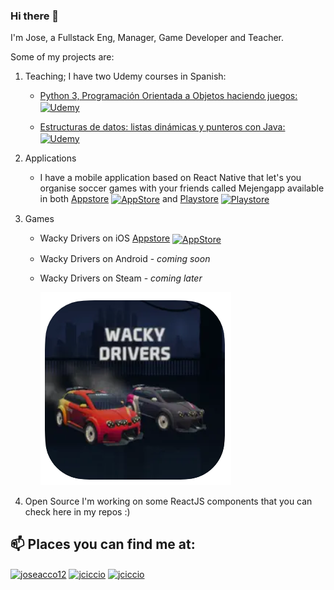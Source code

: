 ### Hi there 👋 

I'm Jose, a Fullstack Eng, Manager, Game Developer and Teacher.

Some of my projects are:
1. Teaching; I have two Udemy courses in Spanish:

   - [Python 3, Programación Orientada a Objetos haciendo juegos:](https://www.udemy.com/course/programacion-orientada-a-objetos-haciendo-juegos-con-python/?couponCode=COUPON1499) <a href="https://www.udemy.com/course/programacion-orientada-a-objetos-haciendo-juegos-con-python/?couponCode=COUPON1499" target="blank"><img align="center" src="https://cdn.jsdelivr.net/npm/simple-icons@9.11.0/icons/udemy.svg" alt="Udemy" height="24" width="36" /></a>

   - [Estructuras de datos: listas dinámicas y punteros con Java:](https://www.udemy.com/course/programacion-orientada-a-objetos-haciendo-juegos-con-python/?referralCode=77B2A2FA3ACED1C01215) <a href="https://www.udemy.com/course/programacion-orientada-a-objetos-haciendo-juegos-con-python/?referralCode=77B2A2FA3ACED1C01215" target="blank"><img align="center" src="https://cdn.jsdelivr.net/npm/simple-icons@9.11.0/icons/udemy.svg" alt="Udemy" height="24" width="36" /></a>

2. Applications
   - I have a mobile application based on React Native that let's you organise soccer games with your friends called Mejengapp available in both [Appstore](https://apps.apple.com/us/app/mejengapp/id1479790993) <a href="https://apps.apple.com/us/app/mejengapp/id1479790993" target="blank"><img align="center" src="https://cdn.jsdelivr.net/npm/simple-icons@9.11.0/icons/appstore.svg" alt="AppStore" height="24" width="36" /></a>  and [Playstore](https://play.google.com/store/apps/details?id=net.jciccio.mejengapp) <a href="https://play.google.com/store/apps/details?id=net.jciccio.mejengapp" target="blank"><img align="center" src="https://cdn.jsdelivr.net/npm/simple-icons@9.11.0/icons/googleplay.svg" alt="Playstore" height="24" width="36" /></a>
     

3. Games

   - Wacky Drivers on iOS  [Appstore](https://apps.apple.com/ms/app/wacky-drivers/id1625610738) <a href="https://apps.apple.com/ms/app/wacky-drivers/id1625610738" target="blank"><img align="center" src="https://cdn.jsdelivr.net/npm/simple-icons@9.11.0/icons/appstore.svg" alt="AppStore" height="24" width="36" /></a>
   - Wacky Drivers on Android - _coming soon_ 
   - Wacky Drivers on Steam - _coming later_
  
     ![alt text](https://github.com/jciccio/jciccio/blob/master/wackydrivers.PNG)


6. Open Source
I'm working on some ReactJS components that you can check here in my repos :)





## 📫 Places you can find me at:

<a href="https://twitter.com/joseacco12" target="blank"><img align="center" src="https://cdn.jsdelivr.net/npm/simple-icons@9.11.0/icons/twitter.svg" alt="joseacco12" height="24" width="36" /></a>
<a href="https://www.linkedin.com/in/jciccio/" target="blank"><img align="center" src="https://cdn.jsdelivr.net/npm/simple-icons@9.11.0/icons/linkedin.svg" alt="jciccio" height="24" width="36" /></a>
<a href="https://www.twitch.tv/joseaco" target="blank"><img align="center" src="https://cdn.jsdelivr.net/npm/simple-icons@9.11.0/icons/twitch.svg" alt="jciccio" height="24" width="36" /></a>






<!--
**jciccio/jciccio** is a ✨ _special_ ✨ repository because its `README.md` (this file) appears on your GitHub profile.

Here are some ideas to get you started:

- 🔭 I’m currently working on ...
- 🌱 I’m currently learning ...
- 👯 I’m looking to collaborate on ...
- 🤔 I’m looking for help with ...
- 💬 Ask me about ...
- 📫 How to reach me: ...
- 😄 Pronouns: ...
- ⚡ Fun fact: ...
-->
